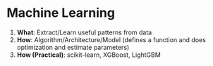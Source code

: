 # Machine Learning

1. **What**: Extract/Learn useful patterns from data
2. **How**: Algorithm/Architecture/Model (defines a function and does optimization and estimate parameters)
3. **How (Practical)**: scikit-learn, XGBoost, LightGBM



